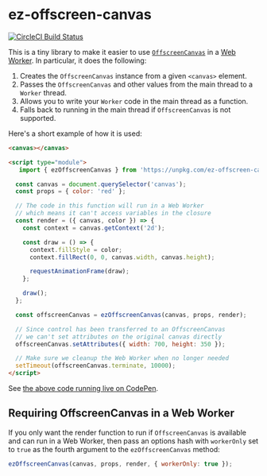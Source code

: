 # ez-offscreen-canvas

[![CircleCI Build Status](https://circleci.com/gh/trentmwillis/ez-offscreen-canvas/tree/master.svg?style=svg)](https://circleci.com/gh/trentmwillis/ez-offscreen-canvas/tree/master)

This is a tiny library to make it easier to use [`OffscreenCanvas`](https://developer.mozilla.org/en-US/docs/Web/API/OffscreenCanvas) in a [Web Worker](https://developer.mozilla.org/en-US/docs/Web/API/Web_Workers_API). In particular, it does the following:

1. Creates the `OffscreenCanvas` instance from a given `<canvas>` element.
2. Passes the `OffscreenCanvas` and other values from the main thread to a `Worker` thread.
3. Allows you to write your `Worker` code in the main thread as a function.
4. Falls back to running in the main thread if `OffscreenCanvas` is not supported.

Here's a short example of how it is used:

```html
<canvas></canvas>

<script type="module">
   import { ezOffscreenCanvas } from 'https://unpkg.com/ez-offscreen-canvas';

  const canvas = document.querySelector('canvas');
  const props = { color: 'red' };

  // The code in this function will run in a Web Worker
  // which means it can't access variables in the closure
  const render = ({ canvas, color }) => {
    const context = canvas.getContext('2d');

    const draw = () => {
      context.fillStyle = color;
      context.fillRect(0, 0, canvas.width, canvas.height);

      requestAnimationFrame(draw);
    };

    draw();
  };

  const offscreenCanvas = ezOffscreenCanvas(canvas, props, render);

  // Since control has been transferred to an OffscreenCanvas
  // we can't set attributes on the original canvas directly
  offscreenCanvas.setAttributes({ width: 700, height: 350 });

  // Make sure we cleanup the Web Worker when no longer needed
  setTimeout(offscreenCanvas.terminate, 10000);
</script>
```

See [the above code running live on CodePen](https://codepen.io/trentmwillis/pen/LwyZQW).

## Requiring OffscreenCanvas in a Web Worker

If you only want the render function to run if `OffscreenCanvas` is available and can run in a Web Worker, then pass an options hash with `workerOnly` set to `true` as the fourth argument to the `ezOffscreenCanvas` method:

```javascript
ezOffscreenCanvas(canvas, props, render, { workerOnly: true });
```
